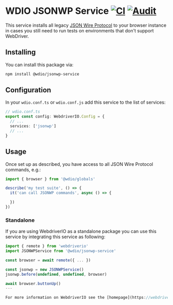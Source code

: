 WDIO JSONWP Service [![CI](https://github.com/webdriverio-community/wdio-jsonwp-service/actions/workflows/ci.yml/badge.svg)](https://github.com/webdriverio-community/wdio-jsonwp-service/actions/workflows/ci.yml) [![Audit](https://github.com/webdriverio-community/wdio-jsonwp-service/actions/workflows/audit.yml/badge.svg)](https://github.com/webdriverio-community/wdio-jsonwp-service/actions/workflows/audit.yml)
==========

This service installs all legacy [JSON Wire Protocol](https://www.selenium.dev/documentation/legacy/json_wire_protocol/) to your browser instance in cases you still need to run tests on environments that don't support WebDriver.

## Installing

You can install this package via:

```sh
npm install @wdio/jsonwp-service
```

## Configuration

In your `wdio.conf.ts` or `wdio.conf.js` add this service to the list of services:

```ts
// wdio.conf.ts
export const config: WebdriverIO.Config = {
  // ...
  services: ['jsonwp']
  // ...
}
```

## Usage

Once set up as described, you have access to all JSON Wire Protocol commands, e.g.:

```ts
import { browser } from '@wdio/globals'

describe('my test suite', () => {
  it('can call JSONWP commands', async () => {

  })
})
```

### Standalone

If you are using WebdriverIO as a standalone package you can use this service by integrating this service as following:

```ts
import { remote } from 'webdriverio'
import JSONWPService from '@wdio/jsonwp-service'

const browser = await remote({ ... })

const jsonwp = new JSONWPService()
jsonwp.before(undefined, undefined, browser)

await browser.buttonUp()
---

For more information on WebdriverIO see the [homepage](https://webdriver.io).
